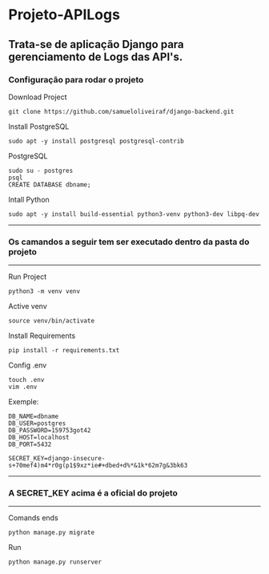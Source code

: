 # Projeto-APILogs
## Trata-se de aplicação Django para gerenciamento de Logs das API's.
### Configuração para rodar o projeto

Download Project

    git clone https://github.com/samueloliveiraf/django-backend.git


Install PostgreSQL
    
    sudo apt -y install postgresql postgresql-contrib
    
PostgreSQL

    sudo su - postgres
    psql
    CREATE DATABASE dbname;
    

Intall Python
    
    sudo apt -y install build-essential python3-venv python3-dev libpq-dev
    
---------------------------------------------------------------------
### Os camandos a seguir tem ser executado dentro da pasta do projeto
---------------------------------------------------------------------
   
Run Project

    python3 -m venv venv

Active venv

    source venv/bin/activate
    
Install Requirements

    pip install -r requirements.txt

Config .env

    touch .env
    vim .env
 Exemple: 
    
    DB_NAME=dbname
    DB_USER=postgres
    DB_PASSWORD=159753got42
    DB_HOST=localhost
    DB_PORT=5432

    SECRET_KEY=django-insecure-s+70mef4)m4*r0g(p1$9xz*ie#+dbed+d%*&1k*62m7g&3bk63
    
-------------------------------------------------------------------
### A SECRET_KEY acima é a oficial do projeto
-------------------------------------------------------------------

Comands ends

    python manage.py migrate
    
Run

    python manage.py runserver
